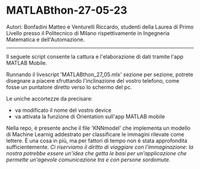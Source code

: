 # MATLABthon-27-05-23

Autori: Bonfadini Matteo e Venturelli Riccardo, studenti della Laurea di Primo Livello presso il Politecnico di Milano rispettivamente in Ingegneria Matematica e dell'Automazione.

---

Il seguete script consente la cattura e l'elaborazione di dati tramite l'app MATLAB Mobile.

Runnando il livescript 'MATLABthon_27_05.mlx' sezione per sezione, potrete disegnare a piacere sfruttando l'inclinazione del vostro telefono, come fosse un puntatore diretto verso lo schermo del pc. 

Le uniche accortezze da precisare:
* va modificato il nome del vostro device
* va attivata la funzione di Orientation sull'app MATLAB mobile

Nella repo, è presente anche il file 'KNNmodel' che implementa un modello di Machine Learnig addestrato per classificare le immagini rilevate come lettere. È una cosa in più, ma per fattori di tempo non è stata approfondita sufficientemente. *Ci riserviamo il diritto di viaggiare con l'immaginazione: la nostra potrebbe essere un'idea che getta le basi per un'applicazione che permette un'agevole comunicazione tra e con persone sordomute.*
